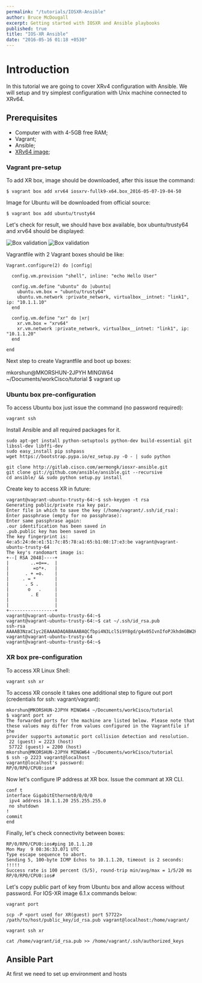 ```yaml
---
permalink: "/tutorials/IOSXR-Ansible"
author: Bruce McDougall
excerpt: Getting started with IOSXR and Ansible playbooks
published: true
title: "IOS-XR Ansible"
date: "2016-05-16 01:18 +0530"
---
```

# Introduction
In this tutorial we are going to cover XRv4 configuration with Ansible. We will setup and try simplest configuration with Unix machine connected to XRv64.

## Prerequisites
- Computer with with 4-5GB free RAM;
- Vagrant;
- Ansible;
- [XRv64 image](http://engci-maven-master.cisco.com/artifactory/appdevci-snapshot/);

### Vagrant pre-setup

To add XR box, image should be downloaded, after this issue the command:
	
    $ vagrant box add xrv64 iosxrv-fullk9-x64.box_2016-05-07-19-04-50

Image for Ubuntu will be downloaded from official source:
	
    $ vagrant box add ubuntu/trusty64
    
Let's check for result, we should have box available, box ubuntu/trusty64 and xrv64 should be displayed:  

![Box validation](https://cisco.box.com/shared/static/rwa6hxojdjcwu1ln8h0zu5oq6ij30def.png)
![Box validation](https://xrdocs.github.io/xrdocs-images/assets/images/xr_ansible_01_box_list-Copy.png)

Vagrantfile with 2 Vagrant boxes should be like:

```
Vagrant.configure(2) do |config|

  config.vm.provision "shell", inline: "echo Hello User"

  config.vm.define "ubuntu" do |ubuntu|
    ubuntu.vm.box = "ubuntu/trusty64"
    ubuntu.vm.network :private_network, virtualbox__intnet: "link1", ip: "10.1.1.10"
  end

  config.vm.define "xr" do |xr|
    xr.vm.box = "xrv64"
    xr.vm.network :private_network, virtualbox__intnet: "link1", ip: "10.1.1.20"
  end

end

```


Next step to create Vagrantfile and boot up boxes:

mkorshun@MKORSHUN-2JPYH MINGW64 ~/Documents/workCisco/tutorial
$ vagrant up



### Ubuntu box pre-configuration

To access Ubuntu box just issue the command (no password required):
```
vagrant ssh
```


Install Ansible and all required packages for it. 

```
sudo apt-get install python-setuptools python-dev build-essential git libssl-dev libffi-dev
sudo easy_install pip sshpass
wget https://bootstrap.pypa.io/ez_setup.py -O - | sudo python

git clone http://gitlab.cisco.com/aermongk/iosxr-ansible.git
git clone git://github.com/ansible/ansible.git --recursive
cd ansible/ && sudo python setup.py install
```

Create key to access XR in future:   

```
vagrant@vagrant-ubuntu-trusty-64:~$ ssh-keygen -t rsa
Generating public/private rsa key pair.
Enter file in which to save the key (/home/vagrant/.ssh/id_rsa):
Enter passphrase (empty for no passphrase):
Enter same passphrase again:
.our identification has been saved in
.pub.public key has been saved in
The key fingerprint is:
4e:a5:24:de:e1:51:7c:85:78:a1:65:b1:08:17:e3:be vagrant@vagrant-ubuntu-trusty-64
The key's randomart image is:
+--[ RSA 2048]----+
|        ..=o==.  |
|         =o*+.   |
|      . + =o.    |
|     . = *       |
|      . S .      |
|       o   .     |
|        . E      |
|                 |
|                 |
+-----------------+
vagrant@vagrant-ubuntu-trusty-64:~$ 
vagrant@vagrant-ubuntu-trusty-64:~$ cat ~/.ssh/id_rsa.pub
ssh-rsa AAAAB3NzaC1yc2EAAAADAQABAAABAQCfbpi4N3Lcl5i9Y8gd/g4x05IvnIfoPJkhdmGBW2HMFwqWgJQkJF1BM8SuukWeG8+Su4g0Un5tU4/nvbAcqBDR7wFEmB7z7k8VQrXZUxeB4Lc1jEwdDLbxxGOUitLQO+IXlHFJVpkp9Ps6tT82xopaSOQFXKDq0vYXdeEMD/k3NG++0u5pOsJu+kXLIULy1Ix6qvcFDRKbqfT14fU/K7vBYz8gP8Cl+sql9ySm7aOSb0liCBx46/SueBX6uadnMgecVBc1GyvmEX5PwBppUr3Cpby2yOf69iX4NnNcWTTrPY7o7LWuXPNiAgbSAS3R7jVBPyTltB9zCbGq8We5UuVX vagrant@vagrant-ubuntu-trusty-64
vagrant@vagrant-ubuntu-trusty-64:~$ 
```




### XR box pre-configuration

To access XR Linux Shell: 

``` 
vagrant ssh xr
```

To access XR console it takes one additional step to figure out port (credentials for ssh: vagrant/vagrant):  

```
mkorshun@MKORSHUN-2JPYH MINGW64 ~/Documents/workCisco/tutorial
$ vagrant port xr
The forwarded ports for the machine are listed below. Please note that
these values may differ from values configured in the Vagrantfile if the
provider supports automatic port collision detection and resolution.
 22 (guest) = 2223 (host)
 57722 (guest) = 2200 (host)
mkorshun@MKORSHUN-2JPYH MINGW64 ~/Documents/workCisco/tutorial
$ ssh -p 2223 vagrant@localhost
vagrant@localhost's password:
RP/0/RP0/CPU0:ios#
```

Now let's  configure IP address at XR box. Issue the commant at XR CLI.   

```
conf t
interface GigabitEthernet0/0/0/0
 ipv4 address 10.1.1.20 255.255.255.0
 no shutdown
!
commit
end
```

Finally, let's check connectivity between boxes:   

```
RP/0/RP0/CPU0:ios#ping 10.1.1.20
Mon May  9 08:36:33.071 UTC
Type escape sequence to abort.
Sending 5, 100-byte ICMP Echos to 10.1.1.20, timeout is 2 seconds:
!!!!!
Success rate is 100 percent (5/5), round-trip min/avg/max = 1/5/20 ms
RP/0/RP0/CPU0:ios#
```

Let's copy public part of key from Ubuntu box and allow access without password. For IOS-XR image 6.1.x commands below:   

```
vagrant port

scp -P <port used for XR(guest) port 57722> /path/to/host/public_key/id_rsa.pub vagrant@localhost:/home/vagrant/

vagrant ssh xr

cat /home/vagrant/id_rsa.pub >> /home/vagrant/.ssh/authorized_keys
```




## Ansible Part

At first we need to set up environment and hosts
